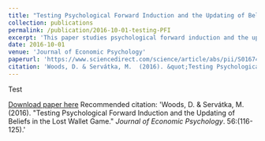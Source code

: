 ```yaml
---
title: "Testing Psychological Forward Induction and the Updating of Beliefs in the Lost Wallet Game"
collection: publications
permalink: /publication/2016-10-01-testing-PFI
excerpt: 'This paper studies psychological forward induction and the updating of beliefs in the lost wallet game (Dufwenberg & Gneezy, 2000), which is required to derive a prediction for guilt averse agents. Our experiment tests whether the second movers psychologically induct forward and update their beliefs after observing their paired first mover's decision by eliciting beliefs with different second mover knowledge of first mover decision, depending on treatment. We find that second movers do update their beliefs conditional on receiving information on the first mover’s action, supporting psychological forward induction.'
date: 2016-10-01
venue: 'Journal of Economic Psychology'
paperurl: 'https://www.sciencedirect.com/science/article/abs/pii/S0167487015300313'
citation: 'Woods, D. & Servátka, M.  (2016). &quot;Testing Psychological Forward Induction and the Updating of Beliefs in the Lost Wallet Game.&quot; <i>Journal of Economic Psychology</i>. 56:(116-125).'
---
```

Test

[Download paper here](https://www.sciencedirect.com/science/article/abs/pii/S0167487015300313)
Recommended citation: 'Woods, D. & Servátka, M.  (2016). "Testing Psychological Forward Induction and the Updating of Beliefs in the Lost Wallet Game." <i>Journal of Economic Psychology</i>. 56:(116-125).'
